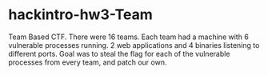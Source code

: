 # hackintro-hw3-Team
Team Based CTF. There were 16 teams. Each team had a machine with 6 vulnerable processes running. 2 web applications and 4 binaries listening to different ports. Goal was to steal the flag for each of the vulnerable processes from every team, and patch  our own.
